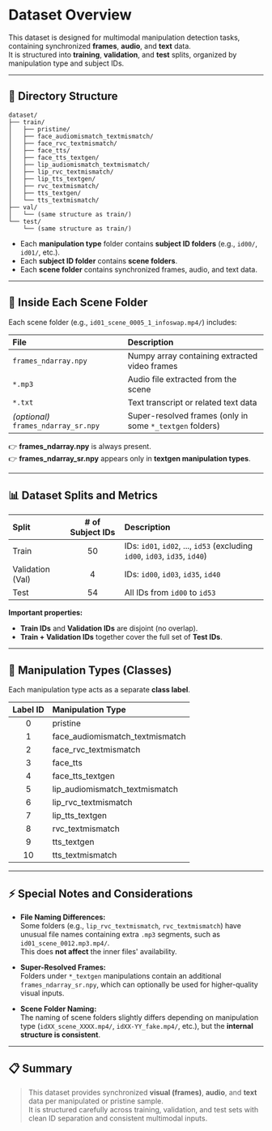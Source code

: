 # Dataset Overview

This dataset is designed for multimodal manipulation detection tasks, containing synchronized **frames**, **audio**, and **text** data.  
It is structured into **training**, **validation**, and **test** splits, organized by manipulation type and subject IDs.

---

## 📁 Directory Structure

```plaintext
dataset/
├── train/
│   ├── pristine/
│   ├── face_audiomismatch_textmismatch/
│   ├── face_rvc_textmismatch/
│   ├── face_tts/
│   ├── face_tts_textgen/
│   ├── lip_audiomismatch_textmismatch/
│   ├── lip_rvc_textmismatch/
│   ├── lip_tts_textgen/
│   ├── rvc_textmismatch/
│   ├── tts_textgen/
│   └── tts_textmismatch/
├── val/
│   └── (same structure as train/)
└── test/
    └── (same structure as train/)
```

- Each **manipulation type** folder contains **subject ID folders** (e.g., `id00/`, `id01/`, etc.).
- Each **subject ID folder** contains **scene folders**.
- Each **scene folder** contains synchronized frames, audio, and text data.

---

## 📂 Inside Each Scene Folder

Each scene folder (e.g., `id01_scene_0005_1_infoswap.mp4/`) includes:

| File | Description |
|:-----|:------------|
| `frames_ndarray.npy` | Numpy array containing extracted video frames |
| `*.mp3` | Audio file extracted from the scene |
| `*.txt` | Text transcript or related text data |
| *(optional)* `frames_ndarray_sr.npy` | Super-resolved frames (only in some `*_textgen` folders) |

👉 **frames_ndarray.npy** is always present.  
👉 **frames_ndarray_sr.npy** appears only in **textgen manipulation types**.

---

## 📊 Dataset Splits and Metrics

| Split   | # of Subject IDs | Description |
|:--------|:----------------:|:------------|
| Train   | 50                | IDs: `id01`, `id02`, ..., `id53` (excluding `id00`, `id03`, `id35`, `id40`) |
| Validation (Val) | 4         | IDs: `id00`, `id03`, `id35`, `id40` |
| Test    | 54                | All IDs from `id00` to `id53` |

**Important properties:**
- **Train IDs** and **Validation IDs** are disjoint (no overlap).
- **Train + Validation IDs** together cover the full set of **Test IDs**.

---

## 📜 Manipulation Types (Classes)

Each manipulation type acts as a separate **class label**.

| Label ID | Manipulation Type |
|:--------:|:------------------|
| 0        | pristine |
| 1        | face_audiomismatch_textmismatch |
| 2        | face_rvc_textmismatch |
| 3        | face_tts |
| 4        | face_tts_textgen |
| 5        | lip_audiomismatch_textmismatch |
| 6        | lip_rvc_textmismatch |
| 7        | lip_tts_textgen |
| 8        | rvc_textmismatch |
| 9        | tts_textgen |
| 10       | tts_textmismatch |

---

## ⚡ Special Notes and Considerations

- **File Naming Differences:**  
  Some folders (e.g., `lip_rvc_textmismatch`, `rvc_textmismatch`) have unusual file names containing extra `.mp3` segments, such as `id01_scene_0012.mp3.mp4/`.  
  This does **not affect** the inner files' availability.

- **Super-Resolved Frames:**  
  Folders under `*_textgen` manipulations contain an additional `frames_ndarray_sr.npy`, which can optionally be used for higher-quality visual inputs.

- **Scene Folder Naming:**  
  The naming of scene folders slightly differs depending on manipulation type (`idXX_scene_XXXX.mp4/`, `idXX-YY_fake.mp4/`, etc.), but the **internal structure is consistent**.

---

## 📋 Summary

> This dataset provides synchronized **visual (frames)**, **audio**, and **text** data per manipulated or pristine sample.  
It is structured carefully across training, validation, and test sets with clean ID separation and consistent multimodal inputs.
```
